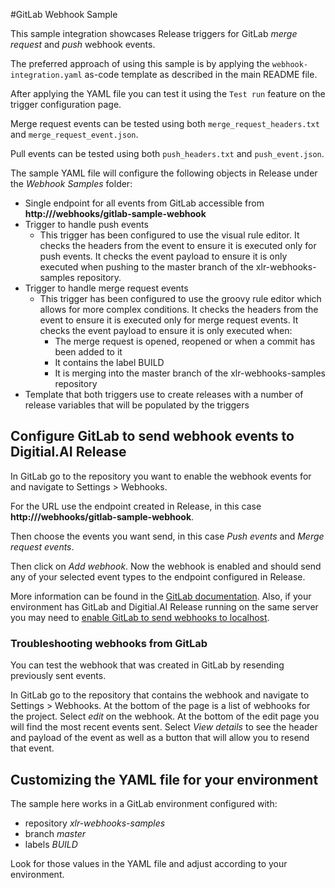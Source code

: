 #GitLab Webhook Sample

This sample integration showcases Release triggers for GitLab *merge request* and *push* webhook events.

The preferred approach of using this sample is by applying the `webhook-integration.yaml` as-code template as described
in the main README file.

After applying the YAML file you can test it using the `Test run` feature on the trigger configuration page.

Merge request events can be tested using both `merge_request_headers.txt` and `merge_request_event.json`.

Pull events can be tested using both `push_headers.txt` and `push_event.json`.

The sample YAML file will configure the following objects in Release under the *Webhook Samples* folder:
 - Single endpoint for all events from GitLab accessible from **http://<xlr-address>/webhooks/gitlab-sample-webhook**
 - Trigger to handle push events
   - This trigger has been configured to use the visual rule editor.  It checks the headers from the event to ensure
     it is executed only for push events.  It checks the event payload to ensure it is only executed when pushing to the
     master branch of the xlr-webhooks-samples repository.
 - Trigger to handle merge request events
   - This trigger has been configured to use the groovy rule editor which allows for more complex conditions. It checks
     the headers from the event to ensure it is executed only for merge request events. It checks the event payload to
     ensure it is only executed when:
        - The merge request is opened, reopened or when a commit has been added to it
        - It contains the label BUILD
        - It is merging into the master branch of the xlr-webhooks-samples repository
 - Template that both triggers use to create releases with a number of release variables that will be populated by the
   triggers

## Configure GitLab to send webhook events to Digitial.AI Release

In GitLab go to the repository you want to enable the webhook events for and navigate to Settings > Webhooks.

For the URL use the endpoint created in Release, in this case **http://<xlr-address>/webhooks/gitlab-sample-webhook**.

Then choose the events you want send, in this case *Push events* and *Merge request events*.

Then click on *Add webhook*.  Now the webhook is enabled and should send any of your selected event types to the
endpoint configured in Release.

More information can be found in the [GitLab documentation](https://docs.gitlab.com/ee/user/project/integrations/webhooks.html).
Also, if your environment has GitLab and Digitial.AI Release running on the same server you may need to [enable GitLab
to send webhooks to localhost](https://docs.gitlab.com/ee/security/webhooks.html).

### Troubleshooting webhooks from GitLab

You can test the webhook that was created in GitLab by resending previously sent events.

In GitLab go to the repository that contains the webhook and navigate to Settings > Webhooks.  At the bottom of the
page is a list of webhooks for the project.  Select *edit* on the webhook.  At the bottom of the edit page you will
find the most recent events sent.  Select *View details* to see the header and payload of the event as well as
a button that will allow you to resend that event.

## Customizing the YAML file for your environment

The sample here works in a GitLab environment configured with:
 * repository *xlr-webhooks-samples*
 * branch *master*
 * labels *BUILD*

Look for those values in the YAML file and adjust according to your environment.


